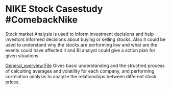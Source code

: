 # NIKE Stock Casestudy #ComebackNike

Stock market Analysis is used to inform investment decisions and help investors informed decisions about buying or selling stocks. 
Also it could be used to understand why the stocks are performing low and what are the events could have affected it and BI analyst could give a action plan for given situations.

[General_overview File]([https://github.com/Abiramashree/Stock-Market-Performance-Analysis-/blob/main/General_overview%20_on_stock_analysis](https://github.com/Abiramashree/Stock-Market-Performance-Analysis-/blob/main/General_overview%20_on_stock_analysis.ipynb)) Gives basic understanding and the structred process of calculting averages and volatility for each company, and performing correlation analysis to analyze the relationships between different stock prices.

